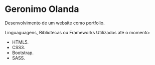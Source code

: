 # Geronimo Olanda
Desenvolvimento de um website como portfolio.

Linguaguagens, Bibliotecas ou Frameworks Utilizados até o momento:

* HTML5.
* CSS3.
* Bootstrap.
* SASS.
